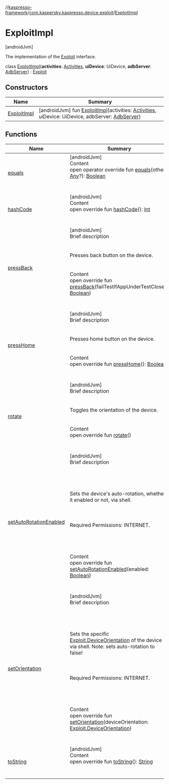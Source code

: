 //[kaspresso-framework](../../index.md)/[com.kaspersky.kaspresso.device.exploit](../index.md)/[ExploitImpl](index.md)



# ExploitImpl  
 [androidJvm] 

The implementation of the [Exploit](../-exploit/index.md) interface.

class [ExploitImpl](index.md)(**activities**: [Activities](../../com.kaspersky.kaspresso.device.activities/-activities/index.md), **uiDevice**: UiDevice, **adbServer**: [AdbServer](../../com.kaspersky.kaspresso.device.server/-adb-server/index.md)) : [Exploit](../-exploit/index.md)   


## Constructors  
  
|  Name|  Summary| 
|---|---|
| [ExploitImpl](-exploit-impl.md)|  [androidJvm] fun [ExploitImpl](-exploit-impl.md)(activities: [Activities](../../com.kaspersky.kaspresso.device.activities/-activities/index.md), uiDevice: UiDevice, adbServer: [AdbServer](../../com.kaspersky.kaspresso.device.server/-adb-server/index.md))   <br>


## Functions  
  
|  Name|  Summary| 
|---|---|
| [equals](https://kotlinlang.org/api/latest/jvm/stdlib/kotlin/-any/equals.html)| [androidJvm]  <br>Content  <br>open operator override fun [equals](https://kotlinlang.org/api/latest/jvm/stdlib/kotlin/-any/equals.html)(other: [Any](https://kotlinlang.org/api/latest/jvm/stdlib/kotlin/-any/index.html)?): [Boolean](https://kotlinlang.org/api/latest/jvm/stdlib/kotlin/-boolean/index.html)  <br><br><br>
| [hashCode](https://kotlinlang.org/api/latest/jvm/stdlib/kotlin/-any/hash-code.html)| [androidJvm]  <br>Content  <br>open override fun [hashCode](https://kotlinlang.org/api/latest/jvm/stdlib/kotlin/-any/hash-code.html)(): [Int](https://kotlinlang.org/api/latest/jvm/stdlib/kotlin/-int/index.html)  <br><br><br>
| [pressBack](press-back.md)| [androidJvm]  <br>Brief description  <br><br><br>Presses back button on the device.<br><br>  <br>Content  <br>open override fun [pressBack](press-back.md)(failTestIfAppUnderTestClosed: [Boolean](https://kotlinlang.org/api/latest/jvm/stdlib/kotlin/-boolean/index.html))  <br><br><br>
| [pressHome](press-home.md)| [androidJvm]  <br>Brief description  <br><br><br>Presses home button on the device.<br><br>  <br>Content  <br>open override fun [pressHome](press-home.md)(): [Boolean](https://kotlinlang.org/api/latest/jvm/stdlib/kotlin/-boolean/index.html)  <br><br><br>
| [rotate](rotate.md)| [androidJvm]  <br>Brief description  <br><br><br>Toggles the orientation of the device.<br><br>  <br>Content  <br>open override fun [rotate](rotate.md)()  <br><br><br>
| [setAutoRotationEnabled](set-auto-rotation-enabled.md)| [androidJvm]  <br>Brief description  <br><br><br><br><br>Sets the device's auto-rotation, whether it enabled or not, via shell.<br><br><br><br>Required Permissions: INTERNET.<br><br><br><br>  <br>Content  <br>open override fun [setAutoRotationEnabled](set-auto-rotation-enabled.md)(enabled: [Boolean](https://kotlinlang.org/api/latest/jvm/stdlib/kotlin/-boolean/index.html))  <br><br><br>
| [setOrientation](set-orientation.md)| [androidJvm]  <br>Brief description  <br><br><br><br><br>Sets the specific [Exploit.DeviceOrientation](../-exploit/-device-orientation/index.md) of the device via shell. Note: sets auto-rotation to false!<br><br><br><br>Required Permissions: INTERNET.<br><br><br><br>  <br>Content  <br>open override fun [setOrientation](set-orientation.md)(deviceOrientation: [Exploit.DeviceOrientation](../-exploit/-device-orientation/index.md))  <br><br><br>
| [toString](https://kotlinlang.org/api/latest/jvm/stdlib/kotlin/-any/to-string.html)| [androidJvm]  <br>Content  <br>open override fun [toString](https://kotlinlang.org/api/latest/jvm/stdlib/kotlin/-any/to-string.html)(): [String](https://kotlinlang.org/api/latest/jvm/stdlib/kotlin/-string/index.html)  <br><br><br>

